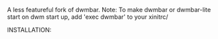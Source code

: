 A less featureful fork of dwmbar.
Note: To make dwmbar or dwmbar-lite start on dwm start up, add 'exec dwmbar' to your xinitrc/


INSTALLATION:

